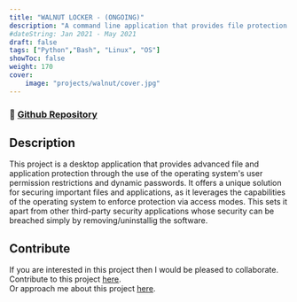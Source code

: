 ```yaml
---
title: "WALNUT LOCKER - (ONGOING)"
description: "A command line application that provides file protection through the use of the operating system's user permission modes. | Tech Stack: Python, Bash."
#dateString: Jan 2021 - May 2021
draft: false
tags: ["Python","Bash", "Linux", "OS"]
showToc: false
weight: 170
cover:
    image: "projects/walnut/cover.jpg"
--- 
```

### 🔗 [Github Repository](https://github.com/NehalH/Walnut-Locker)

## Description
This project is a desktop application that provides advanced file and application protection through the use of the operating system's user permission restrictions and dynamic passwords. It offers a unique solution for securing important files and applications, as it leverages the capabilities of the operating system to enforce protection via access modes. This sets it apart from other third-party security applications whose security can be breached simply by removing/uninstallig the software.

## Contribute
If you are interested in this project then I would be pleased to collaborate. 
Contribute to this project [here](https://github.com/NehalH/Walnut-Locker).  
Or approach me about this project [here](/).